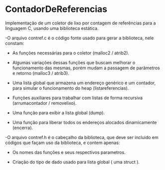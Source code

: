 # ContadorDeReferencias
Implementação de um coletor de lixo por contagem de referências para a linguagem C, usando uma biblioteca estática.

-O arquivo contref.c é o código fonte usado para gerar a biblioteca, nele constam:
  
   * As funções necessárias para o coletor (malloc2 / atrib2).
  
   * Algumas variações dessas funções que buscam melhorar o funcionamento das mesmas, porém mudam a passagem de parâmetros e retorno (malloc3 / atrib3).
    
   * Uma lista global que armazena um endereço genérico e um contador, para simular o funcionamento do heap (listareferencias).
    
   * Funções auxiliares para trabalhar com listas de forma recursiva (arrumacontador / removelixo).
    
   * Uma função para exibir a lista global (dump).
    
   * Uma função para liberar todos os endereços alocados dinamicamente (encerra).
   
-O arquivo contref.h é o cabeçalho da biblioteca, que deve ser incluido em códigos que façam uso da biblioteca, e contem apenas: 

   * Os nomes das funções e seus respectivos parametros.
   
   * Criação do tipo de dado usado para lista global ( uma struct ).
  
